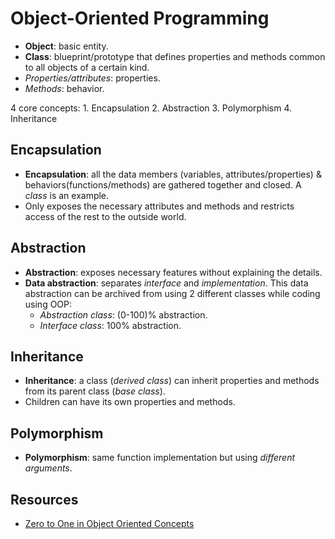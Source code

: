 # Object-Oriented Programming

* **Object**: basic entity.
* **Class**: blueprint/prototype that defines properties and methods common to all objects of a certain kind.
* *Properties/attributes*: properties.
* *Methods*: behavior.

4 core concepts:
    1. Encapsulation
    2. Abstraction
    3. Polymorphism
    4. Inheritance

## Encapsulation

* **Encapsulation**: all the data members (variables, attributes/properties) & behaviors(functions/methods) are gathered together and closed. A *class* is an example.
* Only exposes the necessary attributes and methods and restricts access of the rest to the outside world.

## Abstraction

* **Abstraction**: exposes necessary features without explaining the details.
* **Data abstraction**: separates *interface* and *implementation*. This data abstraction can be archived from using 2 different classes while coding using OOP:
  * *Abstraction class*:  (0-100)% abstraction.
  * *Interface class*:  100% abstraction.

## Inheritance

* **Inheritance**: a class (*derived class*) can inherit properties and methods from its parent class (*base class*).
* Children can have its own properties and methods.

## Polymorphism

* **Polymorphism**: same function implementation but using *different arguments*.

## Resources

* [Zero to One in Object Oriented Concepts](https://www.freecodecamp.org/news/object-oriented-concepts/)
